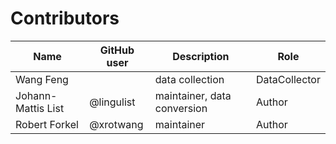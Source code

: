 # Contributors

Name | GitHub user | Description | Role
 --- | --- | --- | ---
Wang Feng | | data collection | DataCollector
Johann-Mattis List | @lingulist | maintainer, data conversion | Author
Robert Forkel | @xrotwang | maintainer | Author
